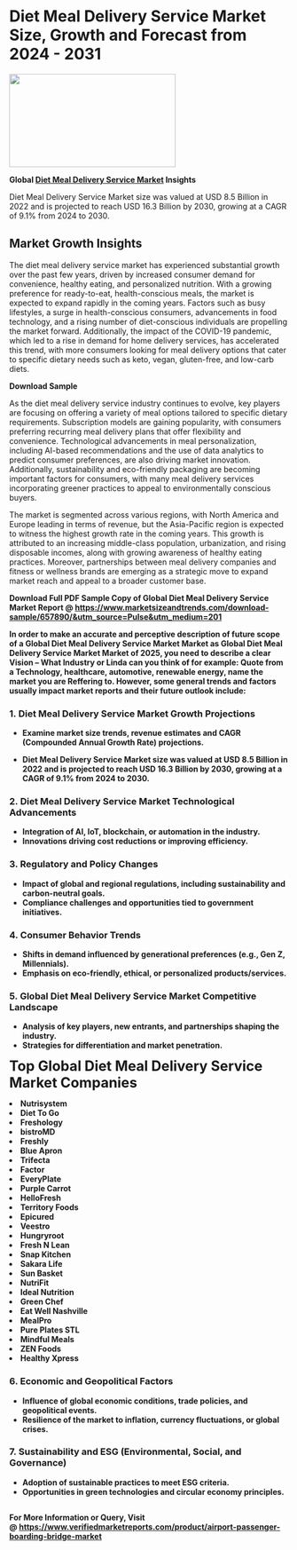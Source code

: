 <H1>Diet Meal Delivery Service Market Size, Growth and Forecast from 2024 - 2031</H1><img class="aligncenter size-medium wp-image-584254" src="https://thirdeyenews.in/wp-content/uploads/2024/09/Global-Market-Research-300x168.jpeg" alt="" width="300" height="168" /><p><strong>Global&nbsp;<a href="https://www.marketsizeandtrends.com/download-sample/657890/&amp;utm_source=Pulse&amp;utm_medium=201">Diet Meal Delivery Service Market</a> Insights</strong></p><p>Diet Meal Delivery Service Market size was valued at USD 8.5 Billion in 2022 and is projected to reach USD 16.3 Billion by 2030, growing at a CAGR of 9.1% from 2024 to 2030.</p><p><h2>Market Growth Insights</h2> <p>The diet meal delivery service market has experienced substantial growth over the past few years, driven by increased consumer demand for convenience, healthy eating, and personalized nutrition. With a growing preference for ready-to-eat, health-conscious meals, the market is expected to expand rapidly in the coming years. Factors such as busy lifestyles, a surge in health-conscious consumers, advancements in food technology, and a rising number of diet-conscious individuals are propelling the market forward. Additionally, the impact of the COVID-19 pandemic, which led to a rise in demand for home delivery services, has accelerated this trend, with more consumers looking for meal delivery options that cater to specific dietary needs such as keto, vegan, gluten-free, and low-carb diets.</p> <p><strong>Download Sample</strong></p> <p>As the diet meal delivery service industry continues to evolve, key players are focusing on offering a variety of meal options tailored to specific dietary requirements. Subscription models are gaining popularity, with consumers preferring recurring meal delivery plans that offer flexibility and convenience. Technological advancements in meal personalization, including AI-based recommendations and the use of data analytics to predict consumer preferences, are also driving market innovation. Additionally, sustainability and eco-friendly packaging are becoming important factors for consumers, with many meal delivery services incorporating greener practices to appeal to environmentally conscious buyers.</p> <p>The market is segmented across various regions, with North America and Europe leading in terms of revenue, but the Asia-Pacific region is expected to witness the highest growth rate in the coming years. This growth is attributed to an increasing middle-class population, urbanization, and rising disposable incomes, along with growing awareness of healthy eating practices. Moreover, partnerships between meal delivery companies and fitness or wellness brands are emerging as a strategic move to expand market reach and appeal to a broader customer base.</p> <p><strong></p><p><span class=""><strong>Download Full PDF Sample Copy of Global Diet Meal Delivery Service Market Report</strong> @ <a href="https://www.marketsizeandtrends.com/download-sample/657890/&amp;utm_source=Pulse&amp;utm_medium=201" target="_blank">https://www.marketsizeandtrends.com/download-sample/657890/&amp;utm_source=Pulse&amp;utm_medium=201</a></span></p><p>In order to make an accurate and perceptive description of future scope of a Global&nbsp;Diet Meal Delivery Service Market Market as Global&nbsp;Diet Meal Delivery Service Market Market of 2025, you need to describe a clear Vision &ndash; What Industry or Linda can you think of for example: Quote from a Technology, healthcare, automotive, renewable energy, name the market you are Reffering to. However, some general trends and factors usually impact market reports and their future outlook include:</p><h3>1.&nbsp;<strong>Diet Meal Delivery Service Market Growth Projections</strong></h3><ul><li>Examine market size trends, revenue estimates and CAGR (Compounded Annual Growth Rate) projections.</li><li><p>Diet Meal Delivery Service Market size was valued at USD 8.5 Billion in 2022 and is projected to reach USD 16.3 Billion by 2030, growing at a CAGR of 9.1% from 2024 to 2030.</p></li></ul><h3>2.&nbsp;<strong>Diet Meal Delivery Service Market Technological Advancements</strong></h3><ul><li>Integration of AI, IoT, blockchain, or automation in the industry.</li><li>Innovations driving cost reductions or improving efficiency.</li></ul><h3>3.&nbsp;<strong>Regulatory and Policy Changes</strong></h3><ul><li>Impact of global and regional regulations, including sustainability and carbon-neutral goals.</li><li>Compliance challenges and opportunities tied to government initiatives.</li></ul><h3>4.&nbsp;<strong>Consumer Behavior Trends</strong></h3><ul><li>Shifts in demand influenced by generational preferences (e.g., Gen Z, Millennials).</li><li>Emphasis on eco-friendly, ethical, or personalized products/services.</li></ul><h3>5.&nbsp;<strong>Global Diet Meal Delivery Service Market Competitive Landscape</strong></h3><ul><li>Analysis of key players, new entrants, and partnerships shaping the industry.</li><li>Strategies for differentiation and market penetration.</li></ul><p data-pm-slice="1 1 []"><span style="color: inherit; font-family: inherit; font-size: 25px;">Top Global Diet Meal Delivery Service Market Companies</span></p><div class="" data-test-id=""><p><li>Nutrisystem</li><li> Diet To Go</li><li> Freshology</li><li> bistroMD</li><li> Freshly</li><li> Blue Apron</li><li> Trifecta</li><li> Factor</li><li> EveryPlate</li><li> Purple Carrot</li><li> HelloFresh</li><li> Territory Foods</li><li> Epicured</li><li> Veestro</li><li> Hungryroot</li><li> Fresh N Lean</li><li> Snap Kitchen</li><li> Sakara Life</li><li> Sun Basket</li><li> NutriFit</li><li> Ideal Nutrition</li><li> Green Chef</li><li> Eat Well Nashville</li><li> MealPro</li><li> Pure Plates STL</li><li> Mindful Meals</li><li> ZEN Foods</li><li> Healthy Xpress</li></p></div><h3>6.&nbsp;<strong>Economic and Geopolitical Factors</strong></h3><ul><li>Influence of global economic conditions, trade policies, and geopolitical events.</li><li>Resilience of the market to inflation, currency fluctuations, or global crises.</li></ul><h3>7.&nbsp;<strong>Sustainability and ESG (Environmental, Social, and Governance)</strong></h3><ul><li>Adoption of sustainable practices to meet ESG criteria.</li><li>Opportunities in green technologies and circular economy principles.</li></ul><h2><strong style="font-size: 14px;">For More Information or Query, Visit @&nbsp;</strong><a style="background-color: #ffffff; font-size: 14px;" href="https://www.marketsizeandtrends.com/report/diet-meal-delivery-service-market/" target="_blank">https://www.verifiedmarketreports.com/product/airport-passenger-boarding-bridge-market</a></h2>
